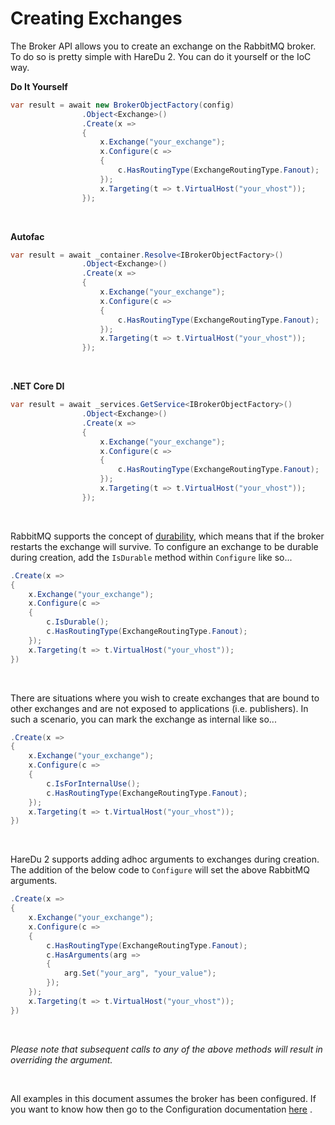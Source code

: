 # Creating Exchanges

The Broker API allows you to create an exchange on the RabbitMQ broker. To do so is pretty simple with HareDu 2. You can do it yourself or the IoC way.

**Do It Yourself**

```csharp
var result = await new BrokerObjectFactory(config)
                .Object<Exchange>()
                .Create(x =>
                {
                    x.Exchange("your_exchange");
                    x.Configure(c =>
                    {
                        c.HasRoutingType(ExchangeRoutingType.Fanout);
                    });
                    x.Targeting(t => t.VirtualHost("your_vhost"));
                });
```
<br>

**Autofac**

```csharp
var result = await _container.Resolve<IBrokerObjectFactory>()
                .Object<Exchange>()
                .Create(x =>
                {
                    x.Exchange("your_exchange");
                    x.Configure(c =>
                    {
                        c.HasRoutingType(ExchangeRoutingType.Fanout);
                    });
                    x.Targeting(t => t.VirtualHost("your_vhost"));
                });
```
<br>

**.NET Core DI**

```csharp
var result = await _services.GetService<IBrokerObjectFactory>()
                .Object<Exchange>()
                .Create(x =>
                {
                    x.Exchange("your_exchange");
                    x.Configure(c =>
                    {
                        c.HasRoutingType(ExchangeRoutingType.Fanout);
                    });
                    x.Targeting(t => t.VirtualHost("your_vhost"));
                });
```
<br>

RabbitMQ supports the concept of [durability](https://www.rabbitmq.com/tutorials/amqp-concepts.html#exchanges), which means that if the broker restarts the exchange will survive. To configure an exchange to be durable during creation, add the ```IsDurable``` method within ```Configure``` like so...

```csharp
.Create(x =>
{
    x.Exchange("your_exchange");
    x.Configure(c =>
    {
        c.IsDurable();
        c.HasRoutingType(ExchangeRoutingType.Fanout);
    });
    x.Targeting(t => t.VirtualHost("your_vhost"));
})
```
<br>

There are situations where you wish to create exchanges that are bound to other exchanges and are not exposed to applications (i.e. publishers). In such a scenario, you can mark the exchange as internal like so...
```csharp
.Create(x =>
{
    x.Exchange("your_exchange");
    x.Configure(c =>
    {
        c.IsForInternalUse();
        c.HasRoutingType(ExchangeRoutingType.Fanout);
    });
    x.Targeting(t => t.VirtualHost("your_vhost"));
})
```
<br>

HareDu 2 supports adding adhoc arguments to exchanges during creation. The addition of the below code to ```Configure``` will set the above RabbitMQ arguments.

```csharp
.Create(x =>
{
    x.Exchange("your_exchange");
    x.Configure(c =>
    {
        c.HasRoutingType(ExchangeRoutingType.Fanout);
        c.HasArguments(arg =>
        {
            arg.Set("your_arg", "your_value");
        });
    });
    x.Targeting(t => t.VirtualHost("your_vhost"));
})
```
<br>

*Please note that subsequent calls to any of the above methods will result in overriding the argument.*

<br>

All examples in this document assumes the broker has been configured. If you want to know how then go to the Configuration documentation [here](https://github.com/ahives/HareDu2/blob/master/docs/configuration.md) .

